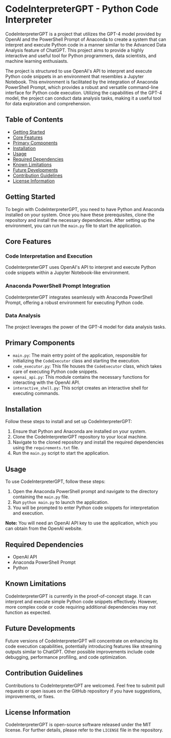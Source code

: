 # CodeInterpreterGPT - Python Code Interpreter

CodeInterpreterGPT is a project that utilizes the GPT-4 model provided by OpenAI and the PowerShell Prompt of Anaconda to create a system that can interpret and execute Python code in a manner similar to the Advanced Data Analysis feature of ChatGPT. This project aims to provide a highly interactive and useful tool for Python programmers, data scientists, and machine learning enthusiasts.

The project is structured to use OpenAI's API to interpret and execute Python code snippets in an environment that resembles a Jupyter Notebook. This environment is facilitated by the integration of Anaconda PowerShell Prompt, which provides a robust and versatile command-line interface for Python code execution. Utilizing the capabilities of the GPT-4 model, the project can conduct data analysis tasks, making it a useful tool for data exploration and comprehension.

## Table of Contents

- [Getting Started](#getting-started)
- [Core Features](#core-features)
- [Primary Components](#primary-components)
- [Installation](#installation)
- [Usage](#usage)
- [Required Dependencies](#required-dependencies)
- [Known Limitations](#known-limitations)
- [Future Developments](#future-developments)
- [Contribution Guidelines](#contribution-guidelines)
- [License Information](#license-information)

## Getting Started

To begin with CodeInterpreterGPT, you need to have Python and Anaconda installed on your system. Once you have these prerequisites, clone the repository and install the necessary dependencies. After setting up the environment, you can run the `main.py` file to start the application.

## Core Features

### Code Interpretation and Execution

CodeInterpreterGPT uses OpenAI's API to interpret and execute Python code snippets within a Jupyter Notebook-like environment.

### Anaconda PowerShell Prompt Integration

CodeInterpreterGPT integrates seamlessly with Anaconda PowerShell Prompt, offering a robust environment for executing Python code.

### Data Analysis

The project leverages the power of the GPT-4 model for data analysis tasks.

## Primary Components

- `main.py`: The main entry point of the application, responsible for initializing the `CodeExecutor` class and starting the execution.
- `code_executor.py`: This file houses the `CodeExecutor` class, which takes care of executing Python code snippets.
- `openai_api.py`: This module contains the necessary functions for interacting with the OpenAI API.
- `interactive_shell.py`: This script creates an interactive shell for executing commands.

## Installation

Follow these steps to install and set up CodeInterpreterGPT:

1. Ensure that Python and Anaconda are installed on your system.
2. Clone the CodeInterpreterGPT repository to your local machine.
3. Navigate to the cloned repository and install the required dependencies using the `requirements.txt` file.
4. Run the `main.py` script to start the application.

## Usage

To use CodeInterpreterGPT, follow these steps:

1. Open the Anaconda PowerShell prompt and navigate to the directory containing the `main.py` file.
2. Run `python main.py` to launch the application.
3. You will be prompted to enter Python code snippets for interpretation and execution.

**Note:** You will need an OpenAI API key to use the application, which you can obtain from the OpenAI website.

## Required Dependencies

- OpenAI API
- Anaconda PowerShell Prompt
- Python

## Known Limitations

CodeInterpreterGPT is currently in the proof-of-concept stage. It can interpret and execute simple Python code snippets effectively. However, more complex code or code requiring additional dependencies may not function as expected.

## Future Developments

Future versions of CodeInterpreterGPT will concentrate on enhancing its code execution capabilities, potentially introducing features like streaming outputs similar to ChatGPT. Other possible improvements include code debugging, performance profiling, and code optimization.

## Contribution Guidelines

Contributions to CodeInterpreterGPT are welcomed. Feel free to submit pull requests or open issues on the GitHub repository if you have suggestions, improvements, or fixes.

## License Information

CodeInterpreterGPT is open-source software released under the MIT license. For further details, please refer to the `LICENSE` file in the repository.

